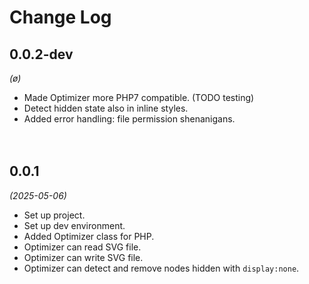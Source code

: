 
# Change Log

## 0.0.2-dev
*(ø)*

* Made Optimizer more PHP7 compatible. (TODO  testing)
* Detect hidden state also in inline styles.
* Added error handling: file permission shenanigans.


　​

## 0.0.1
*(2025-05-06)*

* Set up project.
* Set up dev environment.
* Added Optimizer class for PHP.
* Optimizer can read SVG file.
* Optimizer can write SVG file.
* Optimizer can detect and remove nodes hidden with `display:none`.

